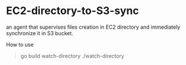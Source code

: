 # EC2-directory-to-S3-sync
an agent that supervises files creation in EC2 directory and immediately synchronize it in S3 bucket.

How to use

> go build watch-directory
> ./watch-directory <directory-path>
